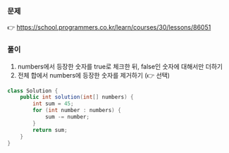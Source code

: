 ### 문제

👉 https://school.programmers.co.kr/learn/courses/30/lessons/86051

### 풀이

1. numbers에서 등장한 숫자를 true로 체크한 뒤, false인 숫자에 대해서만 더하기
2. 전체 합에서 numbers에 등장한 숫자를 제거하기 (👉 선택)

```java
class Solution {
    public int solution(int[] numbers) {
        int sum = 45;
        for (int number : numbers) {
            sum -= number;
        }
        return sum;
    }
}
```

